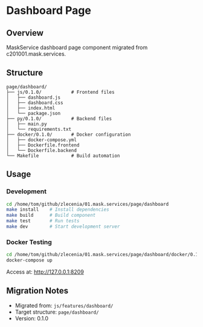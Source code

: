 # Dashboard Page

## Overview
MaskService dashboard page component migrated from c201001.mask.services.

## Structure
```
page/dashboard/
├── js/0.1.0/           # Frontend files
│   ├── dashboard.js
│   ├── dashboard.css
│   ├── index.html
│   └── package.json
├── py/0.1.0/           # Backend files
│   ├── main.py
│   └── requirements.txt
├── docker/0.1.0/       # Docker configuration
│   ├── docker-compose.yml
│   ├── Dockerfile.frontend
│   └── Dockerfile.backend
└── Makefile            # Build automation
```

## Usage

### Development
```bash
cd /home/tom/github/zlecenia/01.mask.services/page/dashboard
make install    # Install dependencies
make build      # Build component
make test       # Run tests
make dev        # Start development server
```

### Docker Testing
```bash
cd /home/tom/github/zlecenia/01.mask.services/page/dashboard/docker/0.1.0
docker-compose up
```

Access at: http://127.0.0.1:8209


## Migration Notes
- Migrated from: `js/features/dashboard/`
- Target structure: `page/dashboard/`
- Version: 0.1.0
